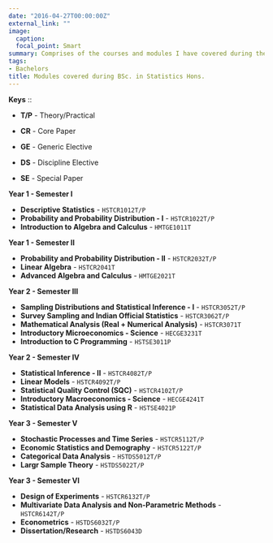 ```yaml
---
date: "2016-04-27T00:00:00Z"
external_link: ""
image:
  caption:
  focal_point: Smart
summary: Comprises of the courses and modules I have covered during the course of my three years `baccalaureate` degree in `Statistics` at `St. Xavier's College (Autonomous), Kolkata`. 
tags:
- Bachelors
title: Modules covered during BSc. in Statistics Hons.
---
```


**Keys** :: 

* **T/P** - Theory/Practical

* **CR** - Core Paper

* **GE** - Generic Elective

* **DS** - Discipline Elective

* **SE** - Special Paper


**Year 1 - Semester I**

* **Descriptive Statistics** - `HSTCR1012T/P`
* **Probability and Probability Distribution - I** - `HSTCR1022T/P`
* **Introduction to Algebra and Calculus** - `HMTGE1011T`


**Year 1 - Semester II**

* **Probability and Probability Distribution - II** - `HSTCR2032T/P`
* **Linear Algebra** - `HSTCR2041T`
* **Advanced Algebra and Calculus** - `HMTGE2021T`


**Year 2 - Semester III**

* **Sampling Distributions and Statistical Inference - I** - `HSTCR3052T/P`
* **Survey Sampling and Indian Official Statistics** - `HSTCR3062T/P`
* **Mathematical Analysis (Real + Numerical Analysis)** - `HSTCR3071T`
* **Introductory Microeconomics - Science** - `HECGE3231T`
* **Introduction to C Programming** - `HSTSE3011P`

**Year 2 - Semester IV**

* **Statistical Inference - II** - `HSTCR4082T/P`
* **Linear Models** - `HSTCR4092T/P`
* **Statistical Quality Control (SQC)** - `HSTCR4102T/P`
* **Introductory Macroeconomics - Science** - `HECGE4241T`
* **Statistical Data Analysis using R** - `HSTSE4021P`

**Year 3 - Semester V**

* **Stochastic Processes and Time Series** - `HSTCR5112T/P`
* **Economic Statistics and Demography** - `HSTCR5122T/P`
* **Categorical Data Analysis** - `HSTDS5012T/P`
* **Largr Sample Theory** - `HSTDS5022T/P`

**Year 3 - Semester VI**

* **Design of Experiments** - `HSTCR6132T/P`
* **Multivariate Data Analysis and Non-Parametric Methods** - `HSTCR6142T/P`
* **Econometrics** - `HSTDS6032T/P`
* **Dissertation/Research** - `HSTDS6043D`

